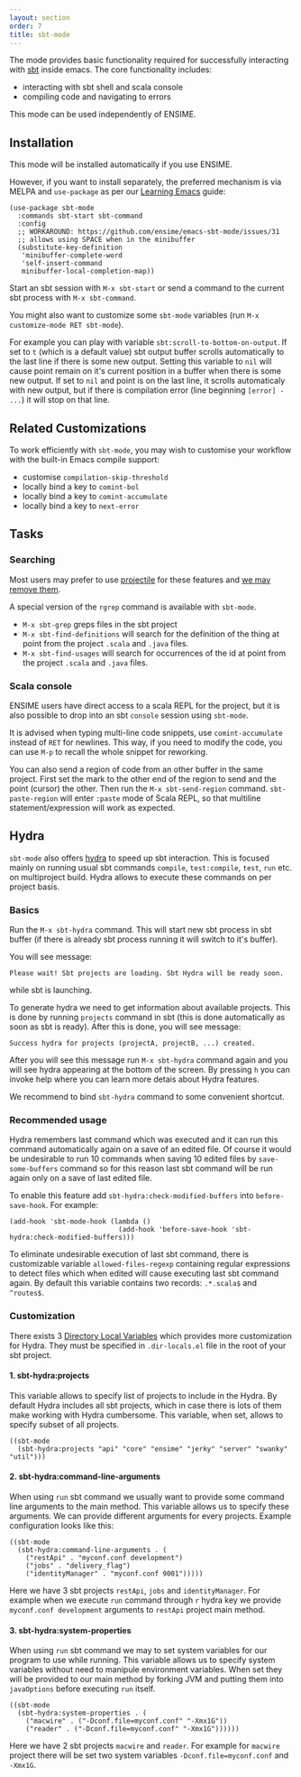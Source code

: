 ```yaml
---
layout: section
order: 7
title: sbt-mode
---
```


The mode provides basic functionality required for successfully interacting with [sbt](http://www.scala-sbt.org/) inside emacs. The core functionality includes:

- interacting with sbt shell and scala console
- compiling code and navigating to errors

This mode can be used independently of ENSIME.

## Installation

This mode will be installed automatically if you use ENSIME.

However, if you want to install separately, the preferred mechanism is via MELPA and `use-package` as per our [Learning Emacs](/editors/emacs/learning) guide:

```elisp
(use-package sbt-mode
  :commands sbt-start sbt-command
  :config
  ;; WORKAROUND: https://github.com/ensime/emacs-sbt-mode/issues/31
  ;; allows using SPACE when in the minibuffer
  (substitute-key-definition
   'minibuffer-complete-word
   'self-insert-command
   minibuffer-local-completion-map))
```

Start an sbt session with `M-x sbt-start` or send a command to the current sbt process with `M-x sbt-command`.

You might also want to customize some `sbt-mode` variables (run `M-x customize-mode RET sbt-mode`).

For example you can play with variable `sbt:scroll-to-bottom-on-output`. If set to `t` (which is a default value) sbt output buffer scrolls automatically to the last line if there is some new output. Setting this variable to `nil` will cause point remain on it's current position in a buffer when there is some new output. If set to `nil` and point is on the last line, it scrolls automaticaly with new output, but if there is compilation error (line beginning `[error] - ...`) it will stop on that line.

## Related Customizations

To work efficiently with `sbt-mode`, you may wish to customise your workflow with the built-in Emacs compile support:

- customise `compilation-skip-threshold`
- locally bind a key to `comint-bol`
- locally bind a key to `comint-accumulate`
- locally bind a key to `next-error`

## Tasks

### Searching

Most users may prefer to use [projectile](https://github.com/bbatsov/projectile) for these features and [we may remove them](https://github.com/ensime/emacs-sbt-mode/issues/53).

A special version of the `rgrep` command is available with `sbt-mode`.

- `M-x sbt-grep` greps files in the sbt project
- `M-x sbt-find-definitions` will search for the definition of the thing at point from the project `.scala` and `.java` files.
- `M-x sbt-find-usages` will search for occurrences of the id at point from the project `.scala` and `.java` files.

### Scala console

ENSIME users have direct access to a scala REPL for the project, but it is also possible to drop into an sbt `console` session using `sbt-mode`.

It is advised when typing multi-line code snippets, use `comint-accumulate` instead of `RET` for newlines. This way, if you need to modify the code, you can use `M-p` to recall the whole snippet for reworking.

You can also send a region of code from an other buffer in the same project. First set the mark to the other end of the region to send and the point (cursor) the other. Then run the `M-x sbt-send-region` command. `sbt-paste-region` will enter `:paste` mode of Scala REPL, so that multiline statement/expression will work as expected.

## Hydra

`sbt-mode` also offers [hydra](https://github.com/abo-abo/hydra) to speed up sbt interaction. This is focused mainly on running usual sbt commands `compile`, `test:compile`, `test`, `run` etc. on multiproject build. Hydra allows to execute these commands on per project basis.

### Basics

Run the `M-x sbt-hydra` command. This will start new sbt process in sbt buffer (if there is already sbt process running it will switch to it's buffer).

You will see message:
```
Please wait! Sbt projects are loading. Sbt Hydra will be ready soon.
```
while sbt is launching.

To generate hydra we need to get information about available projects. This is done by running `projects` command in sbt (this is done automatically as soon as sbt is ready). After this is done, you will see message:
```
Success hydra for projects (projectA, projectB, ...) created.
```

After you will see this message run `M-x sbt-hydra` command again and you will see hydra appearing at the bottom of the screen. By pressing `h` you can invoke help where you can learn more detais about Hydra features.

We recommend to bind `sbt-hydra` command to some convenient shortcut.

### Recommended usage

Hydra remembers last command which was executed and it can run this command automatically again on a save of an edited file. Of course it would be undesirable to run 10 commands when saving 10 edited files by `save-some-buffers` command so for this reason last sbt command will be run again only on a save of last edited file.

To enable this feature add `sbt-hydra:check-modified-buffers` into `before-save-hook`. For example:

```elisp
(add-hook 'sbt-mode-hook (lambda ()
                           (add-hook 'before-save-hook 'sbt-hydra:check-modified-buffers)))
```

To eliminate undesirable execution of last sbt command, there is customizable variable `allowed-files-regexp` containing regular expressions to detect files which when edited will cause executing last sbt command again. By default this variable contains two records: `.*.scala$` and `^routes$`.


### Customization

There exists 3 [Directory Local Variables](https://www.gnu.org/software/emacs/manual/html_node/emacs/Directory-Variables.html) which provides more customization for Hydra. They must be specified in `.dir-locals.el` file in the root of your sbt project.

#### 1. sbt-hydra:projects

This variable allows to specify list of projects to include in the Hydra. By default Hydra includes all sbt projects, which in case there is lots of them make working with Hydra cumbersome. This variable, when set, allows to specify subset of all projects.

```elisp
((sbt-mode
  (sbt-hydra:projects "api" "core" "ensime" "jerky" "server" "swanky" "util")))
```

#### 2. sbt-hydra:command-line-arguments

When using `run` sbt command we usually want to provide some command line arguments to the main method. This variable allows us to specify these arguments. We can provide different arguments for every projects. Example configuration looks like this:

```elisp
((sbt-mode
  (sbt-hydra:command-line-arguments . (
    ("restApi" . "myconf.conf development")
    ("jobs" . "delivery_flag")
    ("identityManager" . "myconf.conf 9001")))))
```

Here we have 3 sbt projects `restApi`, `jobs` and `identityManager`. For example when we execute `run` command through `r` hydra key we provide `myconf.conf development` arguments to `restApi` project main method.

#### 3. sbt-hydra:system-properties

When using `run` sbt command we may to set system variables for our program to use while running. This variable allows us to specify system variables without need to manipule environment variables. When set they will be provided to our main method by forking JVM and putting them into `javaOptions` before executing `run` itself.

```elisp
((sbt-mode
  (sbt-hydra:system-properties . (
    ("macwire" . ("-Dconf.file=myconf.conf" "-Xmx1G"))
    ("reader" . ("-Dconf.file=myconf.conf" "-Xmx1G"))))))
```

Here we have 2 sbt projects `macwire` and `reader`. For example for `macwire` project there will be set two system variables `-Dconf.file=myconf.conf` and `-Xmx1G`.
